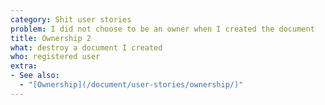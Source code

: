 ```yaml
---
category: Shit user stories
problem: I did not choose to be an owner when I created the document
title: Ownership 2
what: destroy a document I created
who: registered user
extra:
- See also:
  - "[Ownership](/document/user-stories/ownership/)"
---
```


